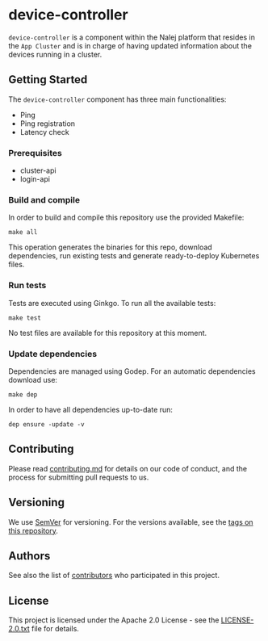 # device-controller

`device-controller` is a component within the Nalej platform that resides in the `App Cluster` and is in charge of having updated information about the devices running in a cluster. 

## Getting Started

The `device-controller` component has three main functionalities:
* Ping
* Ping registration
* Latency check

### Prerequisites

* cluster-api
* login-api

### Build and compile

In order to build and compile this repository use the provided Makefile:

```
make all
```

This operation generates the binaries for this repo, download dependencies,
run existing tests and generate ready-to-deploy Kubernetes files.

### Run tests

Tests are executed using Ginkgo. To run all the available tests:

```
make test
```

No test files are available for this repository at this moment.

### Update dependencies

Dependencies are managed using Godep. For an automatic dependencies download use:

```
make dep
```

In order to have all dependencies up-to-date run:

```
dep ensure -update -v
```

## Contributing

Please read [contributing.md](contributing.md) for details on our code of conduct, and the process for submitting pull requests to us.


## Versioning

We use [SemVer](http://semver.org/) for versioning. For the versions available, see the [tags on this repository](https://github.com/nalej/device-controller/tags). 

## Authors

See also the list of [contributors](https://github.com/nalej/device-controller/contributors) who participated in this project.

## License
This project is licensed under the Apache 2.0 License - see the [LICENSE-2.0.txt](LICENSE-2.0.txt) file for details.